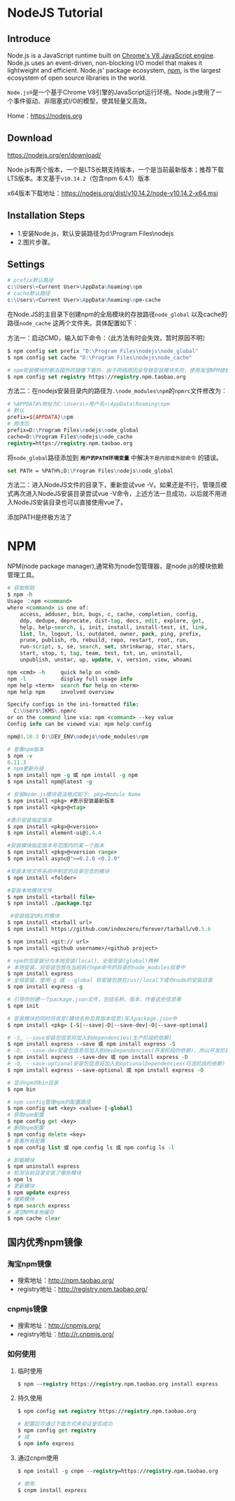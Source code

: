 # NodeJS Tutorial

## Introduce
Node.js is a JavaScript runtime built on [Chrome's V8 JavaScript engine](https://developers.google.com/v8/). Node.js uses an event-driven, non-blocking I/O model that makes it lightweight and efficient. Node.js' package ecosystem, [npm](https://www.npmjs.com/), is the largest ecosystem of open source libraries in the world.

`Node.js®`是一个基于Chrome V8引擎的JavaScript运行环境。Node.js使用了一个事件驱动、非阻塞式I/O的模型，使其轻量又高效。

Home：https://nodejs.org
## Download
https://nodejs.org/en/download/

Node.js有两个版本，一个是LTS长期支持版本，一个是当前最新版本；推荐下载LTS版本。本文基于`v10.14.2`（包含npm 6.4.1）版本 

x64版本下载地址：https://nodejs.org/dist/v10.14.2/node-v10.14.2-x64.msi
## Installation Steps
- 1.安装Node.js，默认安装路径为d:\Program Files\nodejs
- 2.图片步骤。
## Settings
```tcl
# prefix默认路径
c:\Users\<Current User>\AppData\Roaming\npm
# cache默认路径
c:\Users\<Current User>\AppData\Roaming\npm-cache
```

​        在Node.JS的主目录下创建npm的全局模块的存放路径`node_global` 以及cache的路径`node_cache` 这两个文件夹。具体配置如下：

  方法一：启动CMD，输入如下命令：（此方法有时会失效，暂时原因不明）

```tcl
$ npm config set prefix "D:\Program Files\nodejs\node_global"
$ npm config set cache "D:\Program Files\nodejs\node_cache"

# npm安装模块时都去国外的镜像下载的，由于网络原因会导致安装模块失败，使用淘宝NPM镜像
$ npm config set registry https://registry.npm.taobao.org
```

  方法二：在nodejs安装目录内的路径为`.\node_modules\npm`的`npmrc`文件修改为：

```tcl
# %APPDATA%地址为C:\Users\<用户名>\AppData\Roaming\npm
# 默认
prefix=${APPDATA}\npm
# 修改后
prefix=D:\Program Files\nodejs\node_global
cache=D:\Program Files\nodejs\node_cache
registry=https://registry.npm.taobao.org
```

将`node_global`路径添加到 **`用户的PATH环境变量`** 中解决`不是内部或外部命令` 的错误。

```tcl
set PATH = %PATH%;D:\Program Files\nodejs\node_global
```

方法二：进入NodeJS文件的目录下，重新尝试vue -V。如果还是不行，管理员模式再次进入NodeJS安装目录尝试vue -V命令，上述方法一旦成功，以后就不用进入NodeJS安装目录也可以直接使用vue了。

添加PATH是终极方法了

# NPM
NPM(node package manager),通常称为node包管理器，是node.js的模块依赖管理工具。

```tcl
# 获取帮助
$ npm -h
Usage ：npm <command>
where <command> is one of:
    access, adduser, bin, bugs, c, cache, completion, config,
    ddp, dedupe, deprecate, dist-tag, docs, edit, explore, get,
    help, help-search, i, init, install, install-test, it, link,
    list, ln, logout, ls, outdated, owner, pack, ping, prefix,
    prune, publish, rb, rebuild, repo, restart, root, run,
    run-script, s, se, search, set, shrinkwrap, star, stars,
    start, stop, t, tag, team, test, tst, un, uninstall,
    unpublish, unstar, up, update, v, version, view, whoami

npm <cmd> -h     quick help on <cmd>
npm -l           display full usage info
npm help <term>  search for help on <term>
npm help npm     involved overview

Specify configs in the ini-formatted file:
  C:\Users\IKMS\.npmrc
or on the command line via: npm <command> --key value
Config info can be viewed via: npm help config

npm@3.10.3 D:\DEV_ENV\nodejs\node_modules\npm

# 查看npm版本
$ npm -v
6.11.3
# npm更新升级
$ npm install npm -g 或 npm install -g npm
$ npm install npm@latest -g

# 安装Node.js模块语法格式如下: pkg=Module Name
$ npm install <pkg> #表示安装最新版本
$ npm install <pkg>@<tag>

#表示安装指定版本
$ npm install <pkg>@<version> 
$ npm install element-ui@1.4.4

#安装模块指定版本号范围内的某一个版本
$ npm install <pkg>@<version range> 
$ npm install async@">=0.2.0 <0.2.9"

#安装本地文件系统中制定的目录包含的模块
$ npm install <folder>        

#安装本地模块文件
$ npm install <tarball file>  
$ npm install ./package.tgz

 #安装指定URL的模块
$ npm install <tarball url>  
$ npm install https://github.com/indexzero/forever/tarball/v0.5.6

$ npm install <git:// url>
$ npm install <github username>/<github project>

# npm的包安装分为本地安装(local)、全局安装(global)两种
# 本地安装，将安装包放在当前执行npm命令的目录的node_modules目录中
$ npm install express 
# 全局安装，使用-g 或 --global 将安装包放在/usr/local下或你node的安装目录
$ npm install express -g 

# 引导你创建一个package.json文件，包括名称、版本、作者这些信息等
$ npm init

# 安装模块的同时将信息(模块名称及其版本信息)写入package.json中
$ npm install <pkg> [-S|--save|-D|--save-dev|-O|--save-optional] 

# -S, --save安装包信息将加入到dependencies(生产阶段的依赖)
$ npm install express --save 或 npm install express -S
# -D, --save-dev安装包信息将加入到devDependencies(开发阶段的依赖)，所以开发阶段一般使用它
$ npm install express --save-dev 或 npm install express -D
# -O, --save-optional安装包信息将加入到optionalDependencies(可选阶段的依赖)
$ npm install express --save-optional 或 npm install express -O

# 显示npm的bin目录
$ npm bin

# npm config管理npm的配置路径
$ npm config set <key> <value> [-global]
# 获取npm配置
$ npm config get <key>
# 删除npm配置
$ npm config delete <key>
# 查看所有配置
$ npm config list 或 npm config ls 或 npm config ls -l

# 卸载模块
$ npm uninstall express
# 检测当前目录安装了哪些模块
$ npm ls
# 更新模块
$ npm update express
# 搜索模块
$ npm search express
# 清空NPM本地缓存
$ npm cache clear
```

## 国内优秀npm镜像

### 淘宝npm镜像

* 搜索地址：http://npm.taobao.org/
* registry地址：http://registry.npm.taobao.org/

### cnpmjs镜像

* 搜索地址：http://cnpmjs.org/
* registry地址：http://r.cnpmjs.org/

### 如何使用

1. 临时使用

   ```tcl
   $ npm --registry https://registry.npm.taobao.org install express
   ```

2. 持久使用

   ```tcl
   $ npm config set registry https://registry.npm.taobao.org

   # 配置后可通过下面方式来验证是否成功
   $ npm config get registry
   # 或
   $ npm info express
   ```

3. 通过cnpm使用

   ```tcl
   $ npm install -g cnpm --registry=https://registry.npm.taobao.org

   # 使用
   $ cnpm install express
   ```


